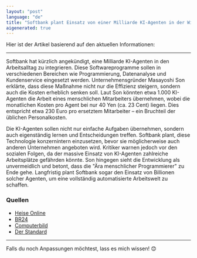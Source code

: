 ```yaml
---
layout: "post"
language: "de"
title: "Softbank plant Einsatz von einer Milliarde KI-Agenten in der Wirtschaft"
aigenerated: true
---
```


Hier ist der Artikel basierend auf den aktuellen Informationen:

---

Softbank hat kürzlich angekündigt, eine Milliarde KI-Agenten in den Arbeitsalltag zu integrieren. Diese Softwareprogramme sollen in verschiedenen Bereichen wie Programmierung, Datenanalyse und Kundenservice eingesetzt werden. Unternehmensgründer Masayoshi Son erklärte, dass diese Maßnahme nicht nur die Effizienz steigern, sondern auch die Kosten erheblich senken soll. Laut Son könnten etwa 1.000 KI-Agenten die Arbeit eines menschlichen Mitarbeiters übernehmen, wobei die monatlichen Kosten pro Agent bei nur 40 Yen (ca. 23 Cent) liegen. Dies entspricht etwa 230 Euro pro ersetztem Mitarbeiter – ein Bruchteil der üblichen Personalkosten.

<!--more-->

Die KI-Agenten sollen nicht nur einfache Aufgaben übernehmen, sondern auch eigenständig lernen und Entscheidungen treffen. Softbank plant, diese Technologie konzernintern einzusetzen, bevor sie möglicherweise auch anderen Unternehmen angeboten wird. Kritiker warnen jedoch vor den sozialen Folgen, da der massive Einsatz von KI-Agenten zahlreiche Arbeitsplätze gefährden könnte. Son hingegen sieht die Entwicklung als unvermeidlich und betont, dass die "Ära menschlicher Programmierer" zu Ende gehe. Langfristig plant Softbank sogar den Einsatz von Billionen solcher Agenten, um eine vollständig automatisierte Arbeitswelt zu schaffen.

### Quellen
- [Heise Online](https://www.heise.de/news/Softbank-1-000-KI-Agenten-ersetzen-1-Arbeitsplatz-10490298.html)  
- [BR24](https://www.br.de/nachrichten/netzwelt/uebernehmen-ki-agenten-jetzt-die-wirtschaft,UrxKwwm)  
- [Computerbild](https://www.computerbild.de/artikel/News-Internet-Softbank-ersetzt-Programmierende-durch-Milliarden-KI-Agenten-39863351.html)  
- [Der Standard](https://www.derstandard.at/story/3000000279890/softbank-chef-son-die-zeit-in-der-menschen-programmieren-geht-zu-ende)  

--- 

Falls du noch Anpassungen möchtest, lass es mich wissen! 😊
